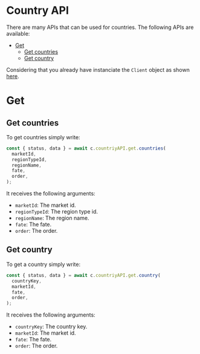 # Country API

There are many APIs that can be used for countries. The following APIs are available:

- [Get](#get)
  - [Get countries](#get-countries)
  - [Get country](#get-country)

Considering that you already have instanciate the `Client` object as shown [here](./INSTANCIATE_CLIENT_CLASS.md).

# Get

## Get countries

To get countries simply write:

```js
const { status, data } = await c.countriyAPI.get.countries(
  marketId,
  regionTypeId,
  regionName,
  fate,
  order,
);
```

It receives the following arguments:

- `marketId`: The market id.
- `regionTypeId`: The region type id.
- `regionName`: The region name.
- `fate`: The fate.
- `order`: The order.

## Get country

To get a country simply write:

```js
const { status, data } = await c.countriyAPI.get.country(
  countryKey,
  marketId,
  fate,
  order,
);
```

It receives the following arguments:

- `countryKey`: The country key.
- `marketId`: The market id.
- `fate`: The fate.
- `order`: The order.
